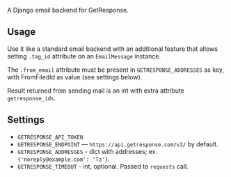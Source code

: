 A Django email backend for GetResponse.

## Usage

Use it like a standard email backend with an additional feature that allows setting `.tag_id` attribute on an `EmailMessage` instance.

The `.from_email` attribute must be present in `GETRESPONSE_ADDRESSES` as key, with FromFiledId as value (see settings below).

Result returned from sending mail is an int with extra attribute `getresponse_ids`.

## Settings

* `GETRESPONSE_API_TOKEN`
* `GETRESPONSE_ENDPOINT` — `https://api.getresponse.com/v3/` by default.
* `GETRESPONSE_ADDRESSES` - dict with addresses; ex. `{'noreply@example.com': 'Tz'}`.
* `GETRESPONSE_TIMEOUT` - int, optional. Passed to `requests` call.
